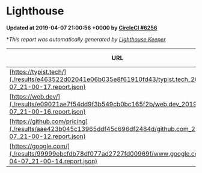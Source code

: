 
# Lighthouse

**Updated at 2019-04-07 21:00:56 +0000 by [CircleCI #6256](https://circleci.com/gh/ItinerisLtd/lighthouse-keeper-example/6256)**

**This report was automatically generated by [Lighthouse Keeper](https://github.com/itinerisltd/lighthouse-keeper)*

| URL | Performance | Accessibility | Best Practices | SEO | PWA | Updated At |
| --- | --- | --- | --- | --- | --- | --- |
| [https://typist.tech/](./results/e463522d02041e06b035e8f61910fd43/typist.tech_2019-04-07_21-00-17.report.json) | 1 |  |  |  |  | 2019-04-07T21:00:17.971Z |
| [https://web.dev/](./results/e09021ae7f54dd9f3b549cb0bc165f2b/web.dev_2019-04-07_21-00-16.report.json) | 0.95 | 0.93 | 1 | 0.96 | 1 | 2019-04-07T21:00:16.006Z |
| [https://github.com/pricing](./results/aae423b045c13965ddf45c696df2484d/github.com_2019-04-07_21-00-12.report.json) | 0.87 | 0.89 | 0.93 | 0.9 | 0.58 | 2019-04-07T21:00:12.793Z |
| [https://google.com/](./results/99999ebcfdb78df077ad2727fd00969f/www.google.com_2019-04-07_21-00-14.report.json) | 0.96 | 0.71 | 0.93 | 0.82 | 0.58 | 2019-04-07T21:00:14.141Z |
